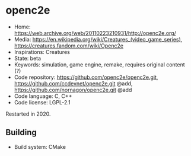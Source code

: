 # openc2e

- Home: https://web.archive.org/web/20110223210931/http://openc2e.org/
- Media: <https://en.wikipedia.org/wiki/Creatures_(video_game_series)>, https://creatures.fandom.com/wiki/Openc2e
- Inspirations: Creatures
- State: beta
- Keywords: simulation, game engine, remake, requires original content (?)
- Code repository: https://github.com/openc2e/openc2e.git, https://github.com/ccdevnet/openc2e.git @add, https://github.com/nornagon/openc2e.git @add
- Code language: C, C++
- Code license: LGPL-2.1

Restarted in 2020.

## Building

- Build system: CMake
